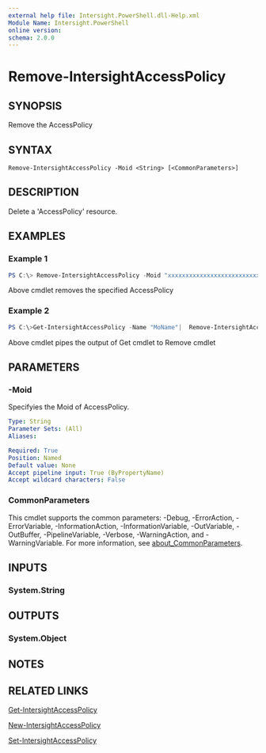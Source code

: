```yaml
---
external help file: Intersight.PowerShell.dll-Help.xml
Module Name: Intersight.PowerShell
online version:
schema: 2.0.0
---
```


# Remove-IntersightAccessPolicy

## SYNOPSIS
Remove the AccessPolicy

## SYNTAX

```
Remove-IntersightAccessPolicy -Moid <String> [<CommonParameters>]
```

## DESCRIPTION
Delete a &apos;AccessPolicy&apos; resource.

## EXAMPLES

### Example 1
```powershell
PS C:\> Remove-IntersightAccessPolicy -Moid "xxxxxxxxxxxxxxxxxxxxxxxxxxx"
```
Above cmdlet removes the specified AccessPolicy 

### Example 2
```powershell
PS C:\>Get-IntersightAccessPolicy -Name "MoName"|  Remove-IntersightAccessPolicy
```
Above cmdlet pipes the output of Get cmdlet to Remove cmdlet

## PARAMETERS

### -Moid
Specifyies the Moid of AccessPolicy.

```yaml
Type: String
Parameter Sets: (All)
Aliases:

Required: True
Position: Named
Default value: None
Accept pipeline input: True (ByPropertyName)
Accept wildcard characters: False
```

### CommonParameters
This cmdlet supports the common parameters: -Debug, -ErrorAction, -ErrorVariable, -InformationAction, -InformationVariable, -OutVariable, -OutBuffer, -PipelineVariable, -Verbose, -WarningAction, and -WarningVariable. For more information, see [about_CommonParameters](http://go.microsoft.com/fwlink/?LinkID=113216).

## INPUTS

### System.String

## OUTPUTS

### System.Object
## NOTES

## RELATED LINKS

[Get-IntersightAccessPolicy](./Get-IntersightAccessPolicy.md)

[New-IntersightAccessPolicy](./New-IntersightAccessPolicy.md)

[Set-IntersightAccessPolicy](./Set-IntersightAccessPolicy.md)

